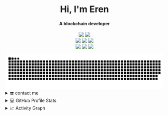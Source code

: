 <div align="center">
<h1 align="center">Hi, I'm Eren</h1>
<h4 align="center">A blockchain developer</h4>
<p>
<div align="center">
  <img src="https://img.shields.io/badge/-Solidity-660099?style=for-the-badge&logo=solidity&logoColor=ffffff&labelColor=282828">
  <img src="https://img.shields.io/badge/-NodeJS-660099?style=for-the-badge&logo=node.js&logoColor=ffffff&labelColor=282828"><br/>
  <img src="https://img.shields.io/badge/-HTML-c58545?style=for-the-badge&logo=html5&logoColor=c58545&labelColor=282828">
  <img src="https://img.shields.io/badge/-CSS-c58545?style=for-the-badge&logo=css3&logoColor=c58545&labelColor=282828">
  <img src="https://img.shields.io/badge/-C Sharp-c58545?style=for-the-badge&logo=csharp&logoColor=c58545&labelColor=282828"><br/>
  <img src="https://img.shields.io/badge/-Photoshop-6082B6?style=for-the-badge&logo=adobephotoshop&logoColor=6082B6&labelColor=282828">
  <img src="https://img.shields.io/badge/-After Effects-6082B6?style=for-the-badge&logo=adobeaftereffects&logoColor=6082B6&labelColor=282828">
  <img src="https://img.shields.io/badge/-Illustrator-6082B6?style=for-the-badge&logo=adobeillustrator&logoColor=6082B6&labelColor=282828">
</div>
</div>
</p>
</div>

<div align="center">
  <a href="https://www.erenivon.ml">
  <img  src="https://raw.githubusercontent.com/1999AZZAR/1999AZZAR/096f537fcee505624cb6721a7ec98fc8379e5ce6/resources/img/grid-snake.svg"
       alt="snake" /></a>
</div>

<details>
  <summary>☎️ contact me</summary>
<div>
  <samp>
    <h2 align="center">😎 you can reach me by:</h2>
    <p align="center">
      <br/>
      <a href="https://www.linkedin.com/in/erenivon/" target="blank"><img align="center"
         src="https://img.shields.io/badge/linkedin-%231DA1F2.svg?style=for-the-badge&logo=linkedin&logoColor=white"
         alt="sherzed" height="30"/></a>
       <a href="https://discord.gg/VRRcfey"><img align="center"
         src="https://img.shields.io/badge/discord-7289da.svg?style=for-the-badge&logo=discord&logoColor=white"
         alt="sherzed" height="30"/></a>
      <a href="mailto:erenylmaz0@hotmail.com"><img align="center"
         src="https://img.shields.io/badge/gmail-EA4335.svg?style=for-the-badge&logo=gmail&logoColor=white"
         alt="sherzed" height="30"/></a>
    </p>
  <p align="center">
      <a href="https://youtube.com/c/sherzedtrap" target="blank"><img align="center"
         src="https://img.shields.io/badge/youtube-FF0000.svg?style=for-the-badge&logo=YouTube&logoColor=white"
         alt="azzar" height="30"/></a>
     <a href="https://instagram.com/erenivon" target="blank"><img align="center"
         src="https://img.shields.io/badge/instagram-%23E4405F.svg?style=for-the-badge&logo=Instagram&logoColor=white"
         alt="azzar" height="30"/></a>
      <a href="https://twitter.com/sherzed_" target="blank"><img align="center"
         src="https://img.shields.io/badge/twitter-1DA1F2.svg?style=for-the-badge&logo=twitter&logoColor=white"
         alt="azzar" height="30"/></a>
      <br>
    </p>
  </samp>
</div>
</details>

<details> 
  <summary>💻 GitHub Profile Stats</summary>
  <div>
    <h2 align="center"> 📊 Github stats </h2>
      <br/>
        <p align="center">
          <a href="https://github.com/sherzed/">
          <img src="https://github-readme-stats.vercel.app/api/top-langs/?username=sherzed&langs_count=6&theme=gruvbox&layout=compact&hide_border=true" alt="sherzed :: Top Langs" /></a>
        </p>
        <p align="center">
          <a href="https://github.com/sherzed/">
          <img width="49.5%" src="https://github-readme-stats.vercel.app/api?username=sherzed&show_icons=true&theme=gruvbox&hide_border=true" />
          <img width="49.5%" src="https://github-readme-streak-stats.herokuapp.com/?user=sherzed&theme=gruvbox&hide_border=true" />
          </a>
       </p>
     <br>
  </div>    
</details>

<details>
  <summary>📈 Activity Graph</summary>
<br/>
<p align="left">
  <a href="https://abhigyantrips.dev/">
  </a>
</p>
<br>

[![Sherzed's Activity Graph](https://activity-graph.herokuapp.com/graph?username=sherzed&custom_title=Sherzed's%20Contribution%20Graph&theme=gruvbox&bg_color=282828&hide_border=true&line=d1a01f&point=c58545)](https://abhigyantrips.dev)
</details>
